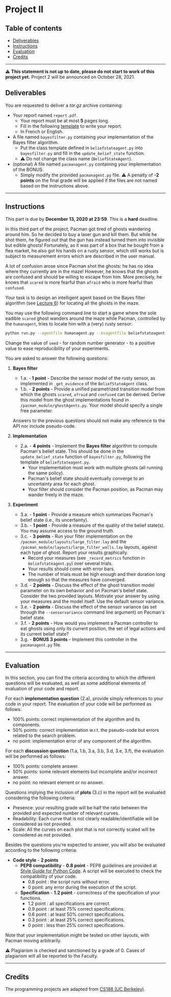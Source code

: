 
# Project II

## Table of contents

- [Deliverables](#deliverables)
- [Instructions](#instructions)
- [Evaluation](#evaluation)
- [Credits](#credits)

---

:warning: **This statement is not up to date, please do not start to work of this project yet.** Project 2 will be announced on October 28, 2021.

## Deliverables

You are requested to deliver a *tar.gz* archive containing:
 - Your report named `report.pdf`.
	 - Your report must be at most **5** pages long.
	 - Fill in the following [template](./template-project2.tex) to write your report.
	 - In French or English.
 - A file named `bayesfilter.py` containing your implementation of the Bayes filter algorithm.
	 - Put the class template defined in `beliefstateagent.py` into `bayesfilter.py` and fill in the `update_belief_state` function.
	 - :warning: Do not change the class name (`BeliefStateAgent`).
 - (optional) A file named `pacmanagent.py` containing your implementation of the BONUS.
     - Simply modify the provided `pacmanagent.py` file.
     :warning: A penalty of **-2 points** on the final grade will be applied if the files are not named based on the instructions above.

---
## Instructions

This part is due by **December 13, 2020 at 23:59**. This is a **hard** deadline.

In this third part of the project, Pacman got tired of ghosts wandering around him. So he decided to buy a laser gun and kill them. But while he shot them, he figured out that the gun has instead turned them into invisible but edible ghosts! Fortunately, as it was part of a box that he bought from a flea market, he also got his hands on a rusty sensor, which still works but is subject to measurement errors which are described in the user manual.

A lot of confusion arose since Pacman shot the ghosts: he has no idea where they currently are in the maze! However, he knows that the ghosts are confused and should be willing to escape from him.
More precisely, he knows that `scared` is more fearful than `afraid` who is more fearful than `confused`.

Your task is to design an intelligent agent based on the Bayes filter algorithm (see [Lecture 6](https://glouppe.github.io/info8006-introduction-to-ai/?p=lecture6.md)) for locating all the ghosts in the maze.

You may use the following command line to start a game where the sole eadible `scared` ghost wanders around the maze while Pacman, controlled by the `humanagent`, tries to locate him with a (very) rusty sensor:
```bash
python run.py --agentfile humanagent.py --bsagentfile beliefstateagent.py --ghostagent scared --nghosts 1 --seed -1 --layout large_filter
```
Change the value of `seed` - for random number generator - to a positive value to ease reproducibility of your experiments.

You are asked to answer the following questions:

 1. **Bayes filter**
	- 1.a. - **1 point** - Describe the sensor model of the rusty sensor, as implemented in `_get_evidence` of the `BeliefStateAgent` class.
	- 1.b. - **2 points** - Provide a unified parametrized transition model from which the ghosts `scared`, `afraid` and `confused` can be derived. Derive this model from the ghost implementations found in `/pacman_module/ghostAgents.py`. Your model should specify a single free parameter.

    Answers to the previous questions should not make any reference to the API nor include pseudo-code.

 2. **Implementation**

 	- 2.a. - **4 points** - Implement the **Bayes filter** algorithm to compute Pacman's belief state. This should be done in the `update_belief_state` function of `bayesfilter.py`, following the template of `beliefstateagent.py`.
 		 - Your implementation must work with multiple ghosts (all running the same policy).
 		 - Pacman's belief state should eventually converge to an uncertainty area for each ghost.
 		 - Your filter should consider the Pacman position, as Pacman may wander freely in the maze.

 3. **Experiment**

 	- 3.a. - **1 point** - Provide a measure which summarizes Pacman's belief state (i.e., its uncertainty).
 	- 3.b. - **1 point** - Provide a measure of the quality of the belief state(s). You may assume access to the ground truth.
 	- 3.c. - **3 points** - Run your filter implementation on the `/pacman_module/layouts/large_filter.lay` and the `/pacman_module/layouts/large_filter_walls.lay` layouts, against each type of ghost. Report your results graphically.
 		 - Record your measures (see `_record_metrics` function in `beliefstateagent.py`) over several trials.
 		 - Your results should come with error bars.
 		 - The number of trials must be high enough and their duration long enough so that the measures have converged.
 	- 3.d. - **2 points** - Discuss the effect of the ghost transition model parameter on its own behavior and on Pacman's belief state. Consider the two provided layouts. Motivate your answer by using your measures and the model itself. Use the default sensor variance.
 	- 3.e. - **2 points** - Discuss the effect of the sensor variance (as set through the `--sensorvariance` command line argument) on Pacman's belief state.
 	- 3.f. - **2 points** - How would you implement a Pacman controller to eat ghosts using only its current position, the set of legal actions and its current belief state?
 	- 3.g. - **BONUS 3 points** - Implement this controller in the `pacmanagent.py` file.


---

## Evaluation

In this section, you can find the criteria according to which the different questions will be evaluated, as well as some additional elements of evaluation of your code and report.

For each **implementation question** (2.a), provide simply references to your code in your report. The evaluation of your code will be performed as follows:
 - 100% points: correct implementation of the algorithm and its components.
 - 50% points: correct implementation w.r.t. the pseudo-code but errors related to the search problem.
 - no point: implementation error of any component of the algorithm.

For each **discussion question** (1.a, 1.b, 3.a, 3.b, 3.d, 3.e, 3.f), the evaluation will be performed as follows:

 - 100% points: complete answer.
 - 50% points: some relevant elements but incomplete and/or incorrect answer.
 - no point: no relevant element or no answer.

Questions implying the inclusion of **plots** (3.c) in the report will be evaluated considering the following criteria:

 - Presence: your resulting grade will be half the ratio between the provided and expected number of relevant curves.
 - Readability: Each curve that is not clearly readable/identifiable will be considered as not provided.
 - Scale: All the curves on each plot that is not correctly scaled will be considered as not provided.

Besides the questions you're expected to answer, you will also be evaluated according to the following criteria:

 - **Code style** - **2 points**
	 - **PEP8 compatibility** - **0.8 point** - PEP8 guidelines are provided at [Style Guide for Python Code](https://www.python.org/dev/peps/pep-0008/).  A script will be executed to check the compatibility of your code.
		 - 0.8 point : the script runs without error.
		 - 0 point: any error during the execution of the script.
	 - **Specification** - **1.2 point** - correctness of the specification of your functions.
		- 1.2 point : all specifications are correct.
		- 0.9 point : at least 75% correct specifications.
		- 0.6 point : at least 50% correct specifications.
		- 0.3 point : at least 25% correct specifications.
		- 0 point : less than 25% correct specifications.

Note that your implementation might be tested on other layouts, with Pacman moving arbitrarily.

:warning: Plagiarism is checked and sanctioned by a grade of 0. Cases of plagiarism will all be reported to the Faculty.

---

## Credits

The programming projects are adapted from [CS188 (UC Berkeley)](http://ai.berkeley.edu/project_overview.html).
